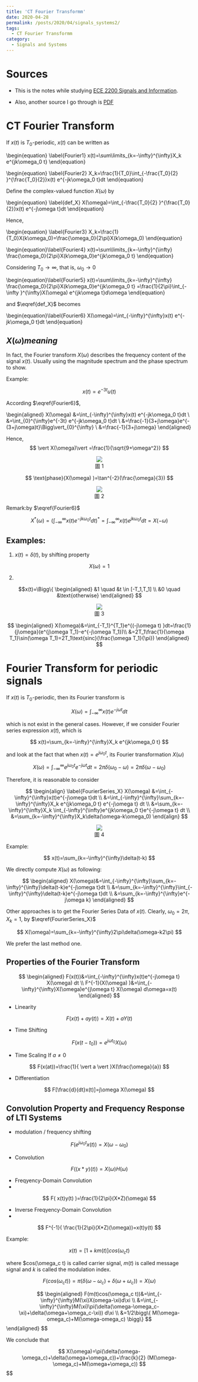 ```yaml
---
title: 'CT Fourier Transformm'
date: 2020-04-28
permalink: /posts/2020/04/signals_systems2/
tags:
  - CT Fourier Transformm
category:
  - Signals and Systems
---
```



# Sources 
- This is the notes while studying [ECE 2200 Signals and Information](https://www.youtube.com/watch?v=pKBiM809pHg&list=PLbRC1c7YJfgBuWDCFI8kVYfdd_GnOkKmm).

- Also, another source I go through is [PDF](https://pages.jh.edu/~bcooper8/sigma_files/courses/214/signalsandsystemsnotes.pdf)


# CT Fourier Transform
If $x(t)$ is $T_0$-periodic, $x(t)$ can be written as 

\begin{equation} \label{Fourier1}
x(t)=\sum\limits_{k=-\infty}^{\infty}X_k e^{jk\omega_0 t}
\end{equation}

\begin{equation} \label{Fourier2}
X_k=\frac{1}{T_0}\int_{-\frac{T_0}{2} }^{\frac{T_0}{2}}x(t) e^{-jk\omega_0 t}dt 
\end{equation}

Define the complex-valued function $X(\omega)$ by

\begin{equation} \label{def_X}
X(\omega)=\int_{-\frac{T_0}{2} }^{\frac{T_0}{2}}x(t) e^{-j\omega t}dt 
\end{equation}

Hence,

\begin{equation} \label{Fourier3}
X_k=\frac{1}{T_0}X(k\omega_0)=\frac{\omega_0}{2\pi}X(k\omega_0)
\end{equation}

\begin{equation}\label{Fourier4}
x(t)=\sum\limits_{k=-\infty}^{\infty} \frac{\omega_0}{2\pi}X(k\omega_0)e^{jk\omega_0 t}
\end{equation}

Considering $T_0 \rightarrow \infty$, that is, $\omega_0 \rightarrow 0$


\begin{equation}\label{Fourier5}
x(t)=\sum\limits_{k=-\infty}^{\infty} \frac{\omega_0}{2\pi}X(k\omega_0)e^{jk\omega_0 t}
=\frac{1}{2\pi}\int_{-\infty }^{\infty}X(\omega) e^{jk\omega t}d\omega 
\end{equation}

and $\eqref{def_X}$ becomes

\begin{equation}\label{Fourier6}
X(\omega)=\int_{-\infty}^{\infty}x(t) e^{-jk\omega_0 t}dt 
\end{equation}

## $X(\omega) meaning$

In fact, the Fourier transform $X(\omega)$ describes the frequency content of the signal $x(t)$. Usually using the magnitude spectrum and the phase spectrum to show.

Example:

$$
x(t)=e^{-3t}u(t)
$$

According $\eqref{Fourier6}$,

\begin{aligned}
X(\omega)
&=\int_{-\infty}^{\infty}x(t) e^{-jk\omega_0 t}dt  \\
&=\int_{0}^{\infty}e^{-3t} e^{-jk\omega_0 t}dt  \\
&=\frac{-1}{3+j\omega}e^{-(3+j\omega)t}\Bigg\vert_{0}^{\infty} \\
&=\frac{-1}{3+j\omega}
\end{aligned}

Hence,
$$
\vert X(\omega)\vert =\frac{1}{\sqrt{9+\omega^2}}
$$


<div style="text-align:center" id="image1"><img src="/images/signal/signal1.png" /><br>圖 1</div>


$$
\text{phase}(X(\omega) )=\tan^{-2}(\frac{\omega}{3})
$$


<div style="text-align:center" id="image2"><img src="/images/signal/signal2.png" /><br>圖 2</div>

Remark:by $\eqref{Fourier6}$

$$
X^{*}(\omega)=(\int_{-\infty}^{\infty}x(t) e^{-jk\omega_0 t}dt)^*=\int_{-\infty}^{\infty}x(t) e^{jk\omega_0 t}dt=X(-\omega)
$$

## Examples:
1. $x(t)=\delta(t)$, by shifting property

$$
X(\omega)=1
$$

2. 
$$x(t)=\Bigg\{
    \begin{aligned}
    &1 \quad &t \in [-T_1,T_1] \\
    &0 \quad &\text{otherwise}
    \end{aligned}
$$

<div style="text-align:center" id="image3"><img src="/images/signal/signal3.png" /><br>圖 3</div>

$$
\begin{aligned}
X(\omega)&=\int_{-T_1}^{T_1}e^{(-j\omega t) }dt=\frac{1}{j\omega}(e^{j\omega T_1}-e^{-j\omega T_1})\\
&=2T_1\frac{1}{\omega T_1}\sin(\omega T_1)=2T_1\text{sinc}(\frac{\omega T_1}{\pi})
\end{aligned}
$$


# Fourier Transform for periodic signals

If $x(t)$ is $T_0$-periodic, then its Fourier transform is

$$
X(\omega)=\int_{-\infty}^{\infty}x(t)e^{-j\omega t} dt
$$

which is not exist in the general cases. However, if we consider Fourier series expression $x(t)$, which is 

$$
x(t)=\sum_{k=-\infty}^{\infty}X_k e^{jk\omega_0 t}
$$

and look at the fact that when $x(t)=e^{j\omega_0 t}$, its Fourier transformation $X(\omega)$

$$
X(\omega)=\int_{-\infty}^{\infty}e^{j\omega_0 t}e^{-j\omega t} dt =2\pi\delta(\omega_0-\omega)=2\pi\delta(\omega-\omega_0)
$$

Therefore, it is reasonable to consider

$$
\begin{align} \label{FourierSeries_X}
X(\omega)
&=\int_{-\infty}^{\infty}x(t)e^{-j\omega t}dt \\
&=\int_{-\infty}^{\infty}\sum_{k=-\infty}^{\infty}X_k e^{jk\omega_0 t} e^{-j\omega t} dt \\
&=\sum_{k=-\infty}^{\infty}X_k \int_{-\infty}^{\infty}e^{jk\omega_0 t}e^{-j\omega t} dt \\
&=\sum_{k=-\infty}^{\infty}X_k\delta(\omega-k\omega_0)
\end{align}
$$

<div style="text-align:center" id="image4"><img src="/images/signal/signal4.png" /><br>圖 4</div>

Example:

$$
x(t)=\sum_{k=-\infty}^{\infty}\delta(t-k)
$$

We directly compute $X(\omega)$ as following:

$$
\begin{aligned}
X(\omega)&=\int_{-\infty}^{\infty}\sum_{k=-\infty}^{\infty}\delta(t-k)e^{-j\omega t}dt \\
&=\sum_{k=-\infty}^{\infty}\int_{-\infty}^{\infty}\delta(t-k)e^{-j\omega t}dt \\
&=\sum_{k=-\infty}^{\infty}e^{-j\omega k}
\end{aligned}
$$

Other approaches is to get the Fourier Series Data of $x(t)$. Clearly,
$\omega_0=2\pi, X_k=1$, by  $\eqref{FourierSeries_X}$

$$
X(\omega)=\sum_{k=-\infty}^{\infty}2\pi\delta(\omega-k2\pi)
$$

We prefer the last method one.

## Properties of the Fourier Transform

$$
\begin{aligned}
F(x(t))&=\int_{-\infty}^{\infty}x(t)e^{-j\omega t} X(\omega) dt \\
F^{-1}(X(\omega) )&=\int_{-\infty}^{\infty}X(\omega)e^{j\omega t} X(\omega) d\omega=x(t)
\end{aligned}
$$

- Linearity

$$
F(x(t)+ay(t))=X(t)+aY(t)
$$

- Time Shifting

$$
F(x(t-t_0))=e^{j\omega t_0}X(\omega)
$$

- Time Scaling
If $a\neq 0$

$$
F(x(at))=\frac{1}{ \vert a \vert }X(\frac{\omega}{a})
$$

- Differentiation

$$
F[\frac{d}{dt}x(t)]=j\omega X(\omega)
$$

## Convolution Property and Frequency Response of LTI Systems

- modulation / frequency shifting 
  
$$
F(e^{j\omega_0 t}x(t))=X(\omega-\omega_0)
$$


- Convolution 
  
$$
F( (x*y)(t) )=X(\omega)H(\omega)
$$

- Freqyency-Domain Convolution
- 
$$
F( x(t)y(t) )=\frac{1}{2\pi}(X*Z)(\omega)
$$

- Inverse Freqyency-Domain Convolution
- 
$$
F^{-1}( \frac{1}{2\pi}(X*Z)(\omega))=x(t)y(t)
$$

Example:

$$
x(t)=[1+km(t)]cos(\omega_c t)
$$

where $cos(\omega_c t) is called carrier signal, $m(t)$ is called message signal and $k$ is called the modulation index.

$$
F(cos(\omega_c t))=\pi(\delta(\omega-\omega_c)+\delta(\omega+\omega_c))=X(\omega)
$$

$$
\begin{aligned}
F(m(t)cos(\omega_c t))&=\int_{-\infty}^{\infty}M(\xi)X(omega-\xi)d\xi \\
&=\int_{-\infty}^{\infty}M(\xi)\pi(\delta(\omega-\omega_c-\xi)+\delta(\omega+\omega_c-\xi)) d\xi \\
&=1/2\bigg\{ M(\omega-omega_c)+M(\omega-omega_c) \bigg\}
$$
\end{aligned}
$$

We conclude that 

$$
X(\omega)=\pi(\delta(\omega-\omega_c)+\delta(\omega+\omega_c))+\frac{k}{2} (M(\omega-\omega_c)+M(\omega+\omega_c))
$$
$$